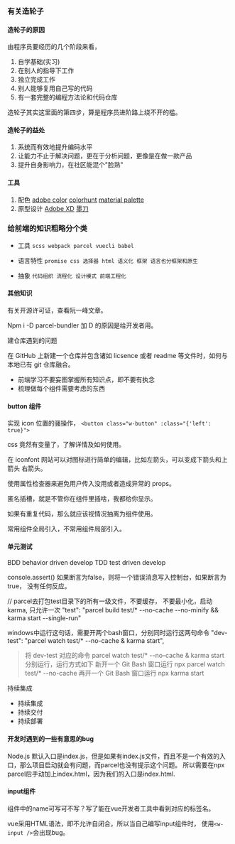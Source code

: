 ### 有关造轮子

#### 造轮子的原因

由程序员要经历的几个阶段来看，

1. 自学基础(实习)
2. 在别人的指导下工作
3. 独立完成工作
4. 别人能够复用自己写的代码
5. 有一套完整的编程方法论和代码仓库

造轮子其实这里面的第四步，算是程序员进阶路上绕不开的槛。

#### 造轮子的益处

1. 系统而有效地提升编码水平
2. 让能力不止于解决问题，更在于分析问题，更像是在做一款产品
3. 提升自身影响力，在社区能混个"脸熟"

#### 工具

1. 配色 [adobe color](https://color.adobe.com/zh/create/color-wheel/)	[colorhunt](https://colorhunt.co)	[material palette](https://www.materialpalette.com)
2. 原型设计 [Adobe XD](https://www.adobe.com/cn/products/xd.html)	[墨刀](https://modao.cc)

### 给前端的知识粗略分个类

- 工具 `scss webpack parcel vuecli babel`

- 语言特性 `promise css 选择器 html 语义化 框架 语言也分框架和原生`

- 抽象 `代码组织 流程化 设计模式 前端工程化`

#### 其他知识

有关开源许可证，查看阮一峰文章。

Npm i -D parcel-bundler 加 D 的原因是给开发者用。

建仓库遇到的问题

在 GitHub 上新建一个仓库并包含诸如 licsence 或者 readme 等文件时，如何与本地已有 git 仓库融合。

- 前端学习不要妄图掌握所有知识点，即不要有执念
- 梳理做每个组件需要考虑的东西

#### button 组件

实现 icon 位置的骚操作，
`<button class="w-button" :class="{'left': true}">`

css 竟然有变量了，了解详情及如何使用。

在 iconfont 网站可以对图标进行简单的编辑，比如左箭头，可以变成下箭头和上箭头 右箭头。

使用属性检查器来避免用户传入没用或者造成异常的 props。

匿名插槽，就是不管你在组件里插啥，我都给你显示。

如果有重复代码，那么就应该视情况抽离为组件使用。

常用组件全局引入，不常用组件局部引入。

#### 单元测试
BDD behavior driven develop
TDD test driven develop 

console.assert() 如果断言为false，则将一个错误消息写入控制台，如果断言为true， 没有任何反应。

 // parcel去打包test目录下的所有一级文件，不要缓存， 不要最小化，启动 karma, 只允许一次
    "test": "parcel build test/* --no-cache --no-minify && karma start --single-run"

windows中运行这句话，需要开两个bash窗口，分别同时运行这两句命令
"dev-test": "parcel watch test/* --no-cache & karma start",

> 将 dev-test 对应的命令 parcel watch test/* --no-cache & karma start 分别运行，运行方式如下
新开一个 Git Bash 窗口运行 npx parcel watch test/* --no-cache
再开一个 Git Bash 窗口运行 npx karma start

持续集成
- 持续集成
- 持续交付
- 持续部署

#### 开发时遇到的一些有意思的bug
Node.js 默认入口是index.js，但是如果有index.js文件，而且不是一个有效的入口，那么项目启动就会有问题，而parcel也没有提示这个问题。
所以需要在npx parcel后手动加上index.html，因为我们的入口是index.html.

#### input组件
组件中的name可写可不写？写了能在vue开发者工具中看到对应的标签名。

vue采用HTML语法，即不允许自闭合，所以当自己编写input组件时， 使用`<w-input />`会出现bug。